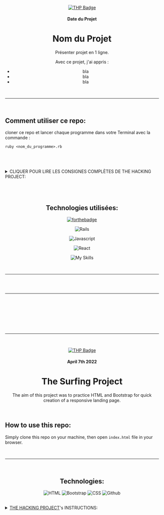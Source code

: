 <div align="center">

  [![THP Badge](https://github.com/0xKubitus/Usefull-Stuff-for-README/blob/main/assets/mkdwn-badges/the-hacking-project.svg
  )](https://www.thehackingproject.org/)

  #### Date du Projet

  # Nom du Projet

  Présenter projet en 1 ligne.

  Avec ce projet, j'ai appris :
  <ul>
    <li>bla</li>
    <li>bla</li>
    <li>bla</li>
  </ul>

</div>

<br/>
<hr/>
<br/>

## Comment utiliser ce repo:
cloner ce repo et lancer chaque programme dans votre Terminal avec la commande :
```
ruby <nom_du_programme>.rb
```

</br>
</br>
</br>

<details>
<summary>
CLIQUER POUR LIRE LES CONSIGNES COMPLÈTES DE THE HACKING PROJECT:
</summary>
<br>

# Le projet

</details>


</br>
</br>
</br>



<div align="center">
  
  ## Technologies utilisées:

  [![forthebadge](https://forthebadge.com/images/badges/made-with-ruby.svg)](https://forthebadge.com)

  ![Rails](https://img.shields.io/badge/Ruby_on_Rails-CC0000?style=for-the-badge&logo=ruby-on-rails&logoColor=white)

  ![Javascript](https://img.shields.io/badge/JavaScript-F7DF1E?style=for-the-badge&logo=javascript&logoColor=black)

  ![React](https://img.shields.io/badge/react-%2320232a.svg?style=for-the-badge&logo=react&logoColor=%2361DAFB)

  ![My Skills](https://skillicons.dev/icons?i=py,git,github,discord,bootstrap,tailwind,react,ruby,rails,js,postgresql,sqlite,jquery,webpack,)

</div>

<br/>
<hr/>
<br/>














<br/>
<hr/>
<br/>
<br/>
<br/>
<br/>
<br/>
<br/>
<hr/>
<br/>















<div align="center">

[![THP Badge](https://github.com/0xKubitus/Usefull-Stuff-for-README/blob/main/assets/mkdwn-badges/the-hacking-project.svg
)](https://www.thehackingproject.org/)
#### April 7th 2022

# The Surfing Project

The aim of this project was to practice HTML and Bootstrap for quick creation of a responsive landing page.
</div>
<br/>
  
  
## How to use this repo:
Simply clone this repo on your machine, then open `index.html` file in your browser.

<br/>
<hr/>
<br/>
  
<div align="center">
  
  ## Technologies:

  ![HTML](https://skillicons.dev/icons?i=html)
  ![Bootstrap](https://skillicons.dev/icons?i=bootstrap)
  ![CSS](https://skillicons.dev/icons?i=css)
  ![Github](https://skillicons.dev/icons?i=github)

</div>

<br/>









<details>
<summary>
<a href="https://www.thehackingproject.org/">THE HACKING PROJECT</a>'s INSTRUCTIONS:
</summary>
<br>


This project will make you practice Bootstrap, discover the power of responsive, and prepare you for tomorrow and the notions of Landing Pages and Bootstrap themes.

The page must be created using Bootstrap as much as possible, with a minimal amount of CSS.
It will have to be responsive (adapting to the user's screen size).

Here is <a href="https://i.imgur.com/GjTtsBA.jpg">the mobile version</a> of the page to code (#mobile_first). And here, <a href="https://i.imgur.com/zZzjc3t.jpg">the Desktop version</a> of the page to code.


### Instructions:

Recreate (almost) identically a webpage of 'the Surfing Project', a fake peer-learning surfing school.

Today's rules are:

<ul>
  <li>Bootstrap must be used as much as possible</li>
  <li>use the least amount of CSS possible</li>
  <li>no need to code the pages "Le programme" and "Nos prochaines sessions"</li>
  <li>for the photo at the top, you can choose any 'surf' picture you think is suitable</li>
  <li>same for the bottom pictures</li>
  <li>the 'three dots' icon must come from font-awesome</li>
  <li>the "Témoignages" have to be inside Cards</li>
  <li>Prices have to be displayed inside of each Card</li>  
</ul>

</details>



